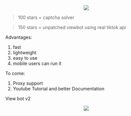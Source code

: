 <p align="center"> 
<img src="https://global.tiktokworld21.com/images/TT_Logo.png"></img>
</p>

> 100 stars = captcha solver

> 150 stars = unpatched viewbot using real tiktok api

Advantages:
1)  fast
2)  lightweight
3)  easy to use
4)  mobile users can run it

To come:
1) Proxy support
2) Youtube Tutorial and better Documentation

View bot v2
<p align="center"> 
<img src="https://cdn.discordapp.com/attachments/956638415837876284/994287361703825478/unknown.png?size=4096"></img>
</p>

